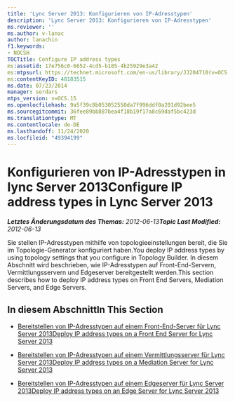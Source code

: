 ```yaml
---
title: 'Lync Server 2013: Konfigurieren von IP-Adresstypen'
description: 'Lync Server 2013: Konfigurieren von IP-Adresstypen'
ms.reviewer: ''
ms.author: v-lanac
author: lanachin
f1.keywords:
- NOCSH
TOCTitle: Configure IP address types
ms:assetid: 17e756c0-6652-4cd5-b185-4b25929e3a42
ms:mtpsurl: https://technet.microsoft.com/en-us/library/JJ204710(v=OCS.15)
ms:contentKeyID: 48183515
ms.date: 07/23/2014
manager: serdars
mtps_version: v=OCS.15
ms.openlocfilehash: 9a5f39c8b053052550da7f996ddf0a201d92bee5
ms.sourcegitcommit: 36fee89bb887bea4f18b19f17a8c69daf5bc423d
ms.translationtype: MT
ms.contentlocale: de-DE
ms.lasthandoff: 11/24/2020
ms.locfileid: "49394199"
---
```

# <a name="configure-ip-address-types-in-lync-server-2013"></a><span data-ttu-id="67862-103">Konfigurieren von IP-Adresstypen in lync Server 2013</span><span class="sxs-lookup"><span data-stu-id="67862-103">Configure IP address types in Lync Server 2013</span></span>

<div data-xmlns="http://www.w3.org/1999/xhtml">

<div class="topic" data-xmlns="http://www.w3.org/1999/xhtml" data-msxsl="urn:schemas-microsoft-com:xslt" data-cs="https://msdn.microsoft.com/">

<div data-asp="https://msdn2.microsoft.com/asp">



</div>

<div id="mainSection">

<div id="mainBody"><span data-ttu-id="67862-104">

<span> </span></span><span class="sxs-lookup"><span data-stu-id="67862-104">

<span> </span></span></span>

<span data-ttu-id="67862-105">_**Letztes Änderungsdatum des Themas:** 2012-06-13_</span><span class="sxs-lookup"><span data-stu-id="67862-105">_**Topic Last Modified:** 2012-06-13_</span></span>

<span data-ttu-id="67862-106">Sie stellen IP-Adresstypen mithilfe von topologieeinstellungen bereit, die Sie im Topologie-Generator konfiguriert haben.</span><span class="sxs-lookup"><span data-stu-id="67862-106">You deploy IP address types by using topology settings that you configure in Topology Builder.</span></span> <span data-ttu-id="67862-107">In diesem Abschnitt wird beschrieben, wie IP-Adresstypen auf Front-End-Servern, Vermittlungsservern und Edgeserver bereitgestellt werden.</span><span class="sxs-lookup"><span data-stu-id="67862-107">This section describes how to deploy IP address types on Front End Servers, Mediation Servers, and Edge Servers.</span></span>

<div>

## <a name="in-this-section"></a><span data-ttu-id="67862-108">In diesem Abschnitt</span><span class="sxs-lookup"><span data-stu-id="67862-108">In This Section</span></span>

  - [<span data-ttu-id="67862-109">Bereitstellen von IP-Adresstypen auf einem Front-End-Server für Lync Server 2013</span><span class="sxs-lookup"><span data-stu-id="67862-109">Deploy IP address types on a Front End Server for Lync Server 2013</span></span>](lync-server-2013-deploy-ip-address-types-on-a-front-end-server.md)

  - [<span data-ttu-id="67862-110">Bereitstellen von IP-Adresstypen auf einem Vermittlungsserver für Lync Server 2013</span><span class="sxs-lookup"><span data-stu-id="67862-110">Deploy IP address types on a Mediation Server for Lync Server 2013</span></span>](lync-server-2013-deploy-ip-address-types-on-a-mediation-server.md)

  - [<span data-ttu-id="67862-111">Bereitstellen von IP-Adresstypen auf einem Edgeserver für Lync Server 2013</span><span class="sxs-lookup"><span data-stu-id="67862-111">Deploy IP address types on an Edge Server for Lync Server 2013</span></span>](lync-server-2013-deploy-ip-address-types-on-an-edge-server.md)

<span data-ttu-id="67862-112"></div>

</div>

<span> </span>

</div>

</div>

</span><span class="sxs-lookup"><span data-stu-id="67862-112"></div>

</div>

<span> </span>

</div>

</div>

</span></span></div>

